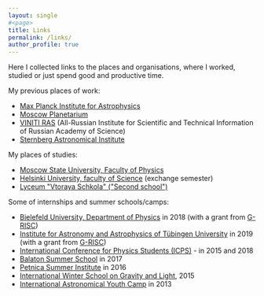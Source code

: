 ```yaml
---
layout: single 
#<page>
title: Links
permalink: /links/
author_profile: true
---
```


Here I collected links to the places and organisations, where I worked, studied or just spend good and productive time. 

My previous places of work:

- [Max Planck Institute for Astrophysics](https://www.mpa-garching.mpg.de/)
- [Moscow Planetarium](https://planetarium-moscow.ru/)
- [VINITI RAS](http://www.viniti.ru/)  (All-Russian Institute for Scientific and Technical Information of Russian Academy of Science)
- [Sternberg Astronomical Institute](https://www.sai.msu.ru/)

My places of studies:

- [Moscow State University, Faculty of Physics](https://www.phys.msu.ru/en/international-relations.php)
- [Helsinki University, faculty of Science](https://www.helsinki.fi/en/faculty-science) (exchange semester)
- [Lyceum "Vtoraya Schkola" ("Second school")](https://sch2.ru/)

Some of internships and summer schools/camps:

- [Bielefeld University, Department of Physics](https://www.uni-bielefeld.de/fakultaeten/physik/) in 2018 (with a grant from [G-RISC](https://www.g-risc.org/))
- [Institute for Astronomy and Astrophysics of Tübingen University](https://uni-tuebingen.de/en/faculties/faculty-of-science/departments/physics/institutes/astronomy-astrophysics/) in 2019 (with a grant from [G-RISC](https://www.g-risc.org/))
- [International Conference for Physics Students (ICPS)](https://iaps.info/events/icps/) - in 2015 and 2018
- [Balaton Summer School](http://bss.mafihe.hu/) in 2017
- [Petnica Summer Institute](http://psi.petnica.rs/index.php) in 2016
- [International Winter School on Gravity and Light](https://www.youtube.com/channel/UCUHKG3S9N_QeIE2jQXd2-VQ), 2015
- [International Astronomical Youth Camp](https://www.iayc.org/) in 2013